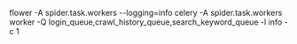 flower -A spider.task.workers --logging=info
celery -A spider.task.workers worker -Q login_queue,crawl_history_queue,search_keyword_queue -l info -c 1

